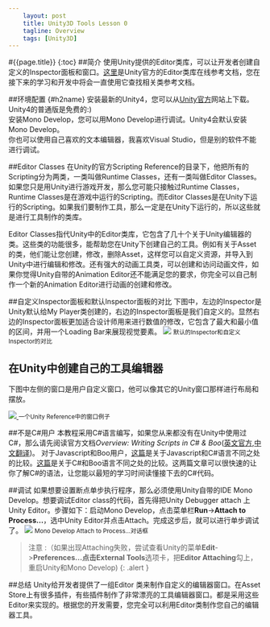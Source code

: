 ```yaml
---
    layout: post
    title: Unity3D Tools Lesson 0
    tagline: Overview
    tags: [Unity3D]
---
```

#{{page.title}}
{:toc}
##简介 
使用Unity提供的Editor类库，可以让开发者创建自定义的Inspector面板和窗口。[这里](http://docs.unity3d.com/Documentation/ScriptReference/20_class_hierarchy.Editor_Classes.html)是Unity官方的Editor类库在线参考文档，您在接下来的学习和开发中将会一直使用它查找相关类参考文档。

##环境配置  {#h2name}
安装最新的Unity4，您可以从[Unity官方](http://untiy3d.com/#unity4 "Unity offical website")网站上下载。Unity4的普通版是免费的:)<br>
安装Mono Develop，您可以用Mono Develop进行调试。Unity4会默认安装Mono Develop。<br>
你也可以使用自己喜欢的文本编辑器，我喜欢Visual Studio，但是别的软件不能进行调试。

##Editor Classes
在Unity的官方Scripting Reference的目录下，他把所有的Scripting分为两类，一类叫做Runtime Classes，还有一类叫做Editor Classes。如果您只是用Unity进行游戏开发，那么您可能只接触过Runtime Classes，Runtime Classes是在游戏中运行的Scripting。而Editor Classes是在Unity下运行的Scripting。如果我们要制作工具，那么一定是在Unity下运行的，所以这些就是进行工具制作的类库。

Editor Classes指代Unity中的Editor类库，它包含了几十个关于Unity编辑器的类。这些类的功能很多，能帮助您在Unity下创建自己的工具。例如有关于Asset的类，他们能让您创建，修改，删除Asset，这样您可以自定义资源，并导入到Unity中进行编辑和修改。还有强大的动画工具类，可以创建和访问动画文件，如果你觉得Unity自带的Animation Editor还不能满足您的要求，你完全可以自己制作一个新的Animation Editor进行动画的创建和修改。


##自定义Inspector面板和默认Inspector面板的对比
下图中，左边的Inspector是Unity默认给My Player类创建的，右边的Inspector面板是我们自定义的。显然右边的Inspector面板更加适合设计师用来进行数值的修改，它包含了最大和最小值的区间，并用一个Loading Bar来展现视觉要素。
[![](http://i.imgur.com/0Qc0M.png)](http://i.imgur.com/0Qc0M.png) 
<small class="muted">默认的Inspector和自定义Inspector的对比</small>

## 在Unity中创建自己的工具编辑器
下图中左侧的窗口是用户自定义窗口，他可以像其它的Unity窗口那样进行布局和摆放。


[![](http://i.imgur.com/6TaK1.jpg) ](http://i.imgur.com/6TaK1.jpg)
<small class="muted">一个Unity Reference中的窗口例子</small>

##不是C#用户
本教程采用C#语言编写，如果您从来都没有在Unity中使用过C#，那么请先阅读官方文档*Overview: Writing Scripts in C# & Boo*([英文官方](http://docs.unity3d.com/Documentation/ScriptReference/index.Writing_Scripts_in_Csharp_26_Boo.html),[中文翻译](http://game.ceeger.com/Script/Overview/Overview.Writing_Scripts_in_C.html))。
对于Javascript和Boo用户，[这篇](http://answers.unity3d.com/questions/12911/what-are-the-syntax-differences-in-c-and-javascrip.html)是关于Javascript和C#语言不同之处的比较。[这篇](http://boo.codehaus.org/Differences+with+Csharp)是关于C#和Boo语言不同之处的比较。这两篇文章可以很快速的让你了解C#的语法，让您能以最短的学习时间读懂接下去的C#代码。

##调试
如果想要设置断点单步执行程序，那么必须使用Unity自带的IDE Mono Develop。想要调试Editor class的代码，首先得把Unity Debugger attach 上Unity Editor。步骤如下：启动Mono Develop，点击菜单栏**Run**->**Attach to Process...**，选中Unity Editor并点击Attach。完成这步后，就可以进行单步调试了。
[![](http://i.imgur.com/TKAop.png)](http://i.imgur.com/TKAop.png) 
<small class="muted">Mono Develop Attach to Process...对话框</small> 
>注意
>:（如果出现Attaching失败，尝试查看Unity的菜单**Edit**->**Preferences...**点击**External Tools**选项卡，把**Editor Attaching**勾上，重启Unity和Mono Develop) 
{: .alert }


##总结
Unity给开发者提供了一组Editor 类来制作自定义的编辑器窗口。在Asset Store上有很多插件，有些插件制作了非常漂亮的工具编辑器窗口。都是采用这些Editor来实现的。根据您的开发需要，您完全可以利用Editor类制作您自己的编辑器工具。

